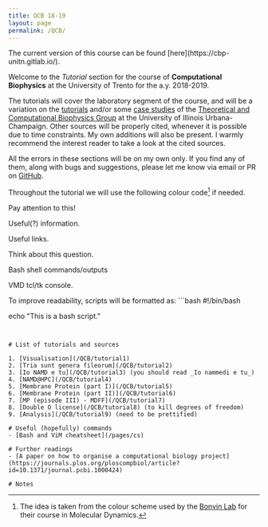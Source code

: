 ```yaml
---
title: QCB 18-19
layout: page
permalink: /QCB/
---
```


<p class="prompt prompt-attention"> The current version of this course can be
found [here](https://cbp-unitn.gitlab.io/).</p>

Welcome to the *Tutorial* section for the course of **Computational Biophysics** at the University of Trento for the a.y. 2018-2019.

The tutorials will cover the laboratory segment of the course, and will be a variation on the [tutorials](https://www.ks.uiuc.edu/Training/Tutorials/) and/or
some [case studies](https://www.ks.uiuc.edu/Training/CaseStudies/) of the [Theoretical and Computational Biophysics Group](https://www.ks.uiuc.edu/) at the
University of Illinois Urbana-Champaign. Other sources will be properly cited, whenever it is possible due to time constraints. My own additions will also be present.
I warmly recommend the interest reader to take a look at the cited sources.

All the errors in these sections will be on my own only. If you find any of them, along with bugs and suggestions, please let me know via email or PR on [GitHub](https://github.com/GianFree/gianfree.github.io).

Throughout the tutorial we will use the following colour code[^1] if needed.

[^1]: The idea is taken from the colour scheme used by the [Bonvin Lab](http://www.bonvinlab.org/education/molmod/) for their course in Molecular Dynamics.

<p class="prompt prompt-attention"> Pay attention to this!</p>
<p class="prompt prompt-info"> Useful(?) information. </p>
<p class="prompt prompt-link"> Useful links. </p>
<p class="prompt prompt-question"> Think about this question. </p>
<p class="prompt prompt-shell"> Bash shell commands/outputs</p>
<p class="prompt prompt-tk"> VMD tcl/tk console.</p>
To improve readability, scripts will be formatted as:
```bash
#!/bin/bash

echo "This is a bash script."
```


# List of tutorials and sources

1. [Visualisation](/QCB/tutorial1)
2. [Tria sunt genera fileorum](/QCB/tutorial2)
3. [Io NAMD e tu](/QCB/tutorial3) (you should read _Io nammedi e tu_)
4. [NAMD@HPC](/QCB/tutorial4)
5. [Membrane Protein (part I)](/QCB/tutorial5)
6. [Membrane Protein (part II)](/QCB/tutorial6)
7. [MP (episode III) - MDFF](/QCB/tutorial7)
8. [Double O license](/QCB/tutorial8) (to kill degrees of freedom)
9. [Analysis](/QCB/tutorial9) (need to be prettified)

# Useful (hopefully) commands
- [Bash and ViM cheatsheet](/pages/cs)

# Further readings
- [A paper on how to organise a computational biology project](https://journals.plos.org/ploscompbiol/article?id=10.1371/journal.pcbi.1000424)

# Notes
